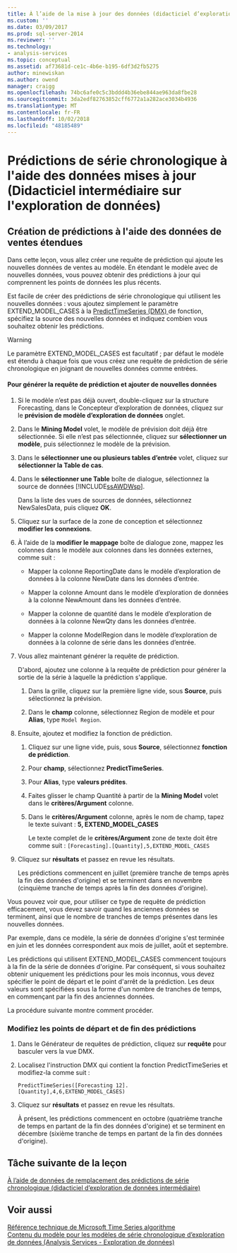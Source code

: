 ```yaml
---
title: À l’aide de la mise à jour des données (didacticiel d’exploration de données intermédiaire) des prédictions de série chronologique | Microsoft Docs
ms.custom: ''
ms.date: 03/09/2017
ms.prod: sql-server-2014
ms.reviewer: ''
ms.technology:
- analysis-services
ms.topic: conceptual
ms.assetid: af73681d-ce1c-4b6e-b195-6df3d2fb5275
author: minewiskan
ms.author: owend
manager: craigg
ms.openlocfilehash: 74bc6afe0c5c3bddd4b36ebe844ae963da8fbe28
ms.sourcegitcommit: 3da2edf82763852cff6772a1a282ace3034b4936
ms.translationtype: MT
ms.contentlocale: fr-FR
ms.lasthandoff: 10/02/2018
ms.locfileid: "48185489"
---
```

# <a name="time-series-predictions-using-updated-data-intermediate-data-mining-tutorial"></a>Prédictions de série chronologique à l'aide des données mises à jour (Didacticiel intermédiaire sur l'exploration de données)
    
## <a name="creating-predictions-using-the-extended-sales-data"></a>Création de prédictions à l'aide des données de ventes étendues  
 Dans cette leçon, vous allez créer une requête de prédiction qui ajoute les nouvelles données de ventes au modèle. En étendant le modèle avec de nouvelles données, vous pouvez obtenir des prédictions à jour qui comprennent les points de données les plus récents.  
  
 Est facile de créer des prédictions de série chronologique qui utilisent les nouvelles données : vous ajoutez simplement le paramètre EXTEND_MODEL_CASES à la [PredictTimeSeries &#40;DMX&#41; ](/sql/dmx/predicttimeseries-dmx) de fonction, spécifiez la source des nouvelles données et indiquez combien vous souhaitez obtenir les prédictions.  
  
> [!WARNING]  
>  Le paramètre EXTEND_MODEL_CASES est facultatif ; par défaut le modèle est étendu à chaque fois que vous créez une requête de prédiction de série chronologique en joignant de nouvelles données comme entrées.  
  
#### <a name="to-build-the-prediction-query-and-add-new-data"></a>Pour générer la requête de prédiction et ajouter de nouvelles données  
  
1.  Si le modèle n’est pas déjà ouvert, double-cliquez sur la structure Forecasting, dans le Concepteur d’exploration de données, cliquez sur le **prévision de modèle d’exploration de données** onglet.  
  
2.  Dans le **Mining Model** volet, le modèle de prévision doit déjà être sélectionnée. Si elle n’est pas sélectionnée, cliquez sur **sélectionner un modèle**, puis sélectionnez le modèle de la prévision.  
  
3.  Dans le **sélectionner une ou plusieurs tables d’entrée** volet, cliquez sur **sélectionner la Table de cas**.  
  
4.  Dans le **sélectionner une Table** boîte de dialogue, sélectionnez la source de données [!INCLUDE[ssAWDWsp](../includes/ssawdwsp-md.md)].  
  
     Dans la liste des vues de sources de données, sélectionnez NewSalesData, puis cliquez **OK**.  
  
5.  Cliquez sur la surface de la zone de conception et sélectionnez **modifier les connexions**.  
  
6.  À l’aide de la **modifier le mappage** boîte de dialogue zone, mappez les colonnes dans le modèle aux colonnes dans les données externes, comme suit :  
  
    -   Mapper la colonne ReportingDate dans le modèle d’exploration de données à la colonne NewDate dans les données d’entrée.  
  
    -   Mapper la colonne Amount dans le modèle d’exploration de données à la colonne NewAmount dans les données d’entrée.  
  
    -   Mapper la colonne de quantité dans le modèle d’exploration de données à la colonne NewQty dans les données d’entrée.  
  
    -   Mapper la colonne ModelRegion dans le modèle d’exploration de données à la colonne de série dans les données d’entrée.  
  
7.  Vous allez maintenant générer la requête de prédiction.  
  
     D'abord, ajoutez une colonne à la requête de prédiction pour générer la sortie de la série à laquelle la prédiction s'applique.  
  
    1.  Dans la grille, cliquez sur la première ligne vide, sous **Source**, puis sélectionnez la prévision.  
  
    2.  Dans le **champ** colonne, sélectionnez Region de modèle et pour **Alias**, type `Model Region`.  
  
8.  Ensuite, ajoutez et modifiez la fonction de prédiction.  
  
    1.  Cliquez sur une ligne vide, puis, sous **Source**, sélectionnez **fonction de prédiction**.  
  
    2.  Pour **champ**, sélectionnez **PredictTimeSeries**.  
  
    3.  Pour **Alias**, type **valeurs prédites**.  
  
    4.  Faites glisser le champ Quantité à partir de la **Mining Model** volet dans le **critères/Argument** colonne.  
  
    5.  Dans le **critères/Argument** colonne, après le nom de champ, tapez le texte suivant : **5, EXTEND_MODEL_CASES**  
  
         Le texte complet de le **critères/Argument** zone de texte doit être comme suit : `[Forecasting].[Quantity],5,EXTEND_MODEL_CASES`  
  
9. Cliquez sur **résultats** et passez en revue les résultats.  
  
     Les prédictions commencent en juillet (première tranche de temps après la fin des données d'origine) et se terminent dans en novembre (cinquième tranche de temps après la fin des données d'origine).  
  
 Vous pouvez voir que, pour utiliser ce type de requête de prédiction efficacement, vous devez savoir quand les anciennes données se terminent, ainsi que le nombre de tranches de temps présentes dans les nouvelles données.  
  
 Par exemple, dans ce modèle, la série de données d'origine s'est terminée en juin et les données correspondent aux mois de juillet, août et septembre.  
  
 Les prédictions qui utilisent EXTEND_MODEL_CASES commencent toujours à la fin de la série de données d'origine. Par conséquent, si vous souhaitez obtenir uniquement les prédictions pour les mois inconnus, vous devez spécifier le point de départ et le point d'arrêt de la prédiction. Les deux valeurs sont spécifiées sous la forme d'un nombre de tranches de temps, en commençant par la fin des anciennes données.  
  
 La procédure suivante montre comment procéder.  
  
### <a name="change-the-start-and-end-points-of-the-predictions"></a>Modifiez les points de départ et de fin des prédictions  
  
1.  Dans le Générateur de requêtes de prédiction, cliquez sur **requête** pour basculer vers la vue DMX.  
  
2.  Localisez l'instruction DMX qui contient la fonction PredictTimeSeries et modifiez-la comme suit :  
  
     `PredictTimeSeries([Forecasting 12].[Quantity],4,6,EXTEND_MODEL_CASES)`  
  
3.  Cliquez sur **résultats** et passez en revue les résultats.  
  
     À présent, les prédictions commencent en octobre (quatrième tranche de temps en partant de la fin des données d'origine) et se terminent en décembre (sixième tranche de temps en partant de la fin des données d'origine).  
  
## <a name="next-task-in-lesson"></a>Tâche suivante de la leçon  
 [À l’aide de données de remplacement des prédictions de série chronologique &#40;didacticiel d’exploration de données intermédiaire&#41;](../../2014/tutorials/time-series-predictions-replacement-data-intermediate-data-mining.md)  
  
## <a name="see-also"></a>Voir aussi  
 [Référence technique de Microsoft Time Series algorithme](../../2014/analysis-services/data-mining/microsoft-time-series-algorithm-technical-reference.md)   
 [Contenu du modèle pour les modèles de série chronologique d’exploration de données &#40;Analysis Services - Exploration de données&#41;](../../2014/analysis-services/data-mining/mining-model-content-for-time-series-models-analysis-services-data-mining.md)  
  
  

